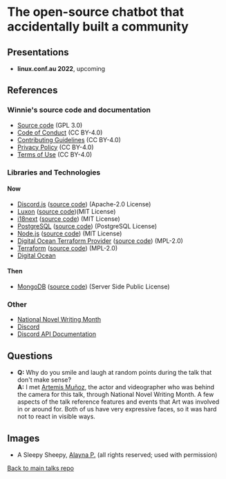 # The open-source chatbot that accidentally built a community

## Presentations

- **linux.conf.au 2022**, upcoming

## References

### Winnie's source code and documentation

* [Source code](https://github.com/aigeroni/Winnie_Bot) (GPL 3.0)
* [Code of Conduct](https://github.com/aigeroni/Winnie_Bot/blob/main-2.0/CODE_OF_CONDUCT.md) (CC BY-4.0)
* [Contributing Guidelines](https://github.com/aigeroni/Winnie_Bot/blob/main-2.0/CONTRIBUTING.md) (CC BY-4.0)
* [Privacy Policy](https://github.com/aigeroni/Winnie_Bot/blob/main-2.0/PRIVACY.md) (CC BY-4.0)
* [Terms of Use](https://github.com/aigeroni/Winnie_Bot/wiki/Winnie_Bot-Terms-of-Use) (CC BY-4.0)

### Libraries and Technologies

#### Now

* [Discord.js](https://discord.js.org/#/) ([source code](https://github.com/discordjs/discord.js)) (Apache-2.0 License)
* [Luxon](https://moment.github.io/luxon/#/) ([source code](https://github.com/moment/luxon))(MIT License)
* [i18next](https://www.i18next.com/) ([source code](https://github.com/i18next/i18next)) (MIT License)
* [PostgreSQL](https://www.postgresql.org/) ([source code](https://doxygen.postgresql.org/)) (PostgreSQL License)
* [Node.js](https://nodejs.org/en/) ([source code](https://github.com/nodejs/node)) (MIT License)
* [Digital Ocean Terraform Provider](https://registry.terraform.io/providers/digitalocean/digitalocean/latest) ([source code](https://github.com/digitalocean/terraform-provider-digitalocean)) (MPL-2.0)
* [Terraform](https://www.hashicorp.com/products/terraform) ([source code](https://github.com/hashicorp/terraform)) (MPL-2.0)
* [Digital Ocean](https://www.digitalocean.com/)

#### Then

* [MongoDB](https://www.mongodb.com/) ([source code](https://github.com/mongodb/mongo)) (Server Side Public License)

### Other

* [National Novel Writing Month](https://nanowrimo.org/)
* [Discord](https://discord.com/)
* [Discord API Documentation](https://discord.com/developers/docs/intro)

## Questions

* **Q:** Why do you smile and laugh at random points during the talk that don't make sense?  
**A:** I met [Artemis Muñoz](https://www.artemismunoz.com/), the actor and videographer who was behind the camera for this talk, through National Novel Writing Month.  A few aspects of the talk reference features and events that Art was involved in or around for.  Both of us have very expressive faces, so it was hard not to react in visible ways.

## Images

* A Sleepy Sheepy, [Alayna P.](https://wheretofind.me/@fluttergirly) (all rights reserved; used with permission)

[Back to main talks repo](https://github.com/lisushka/talks)
